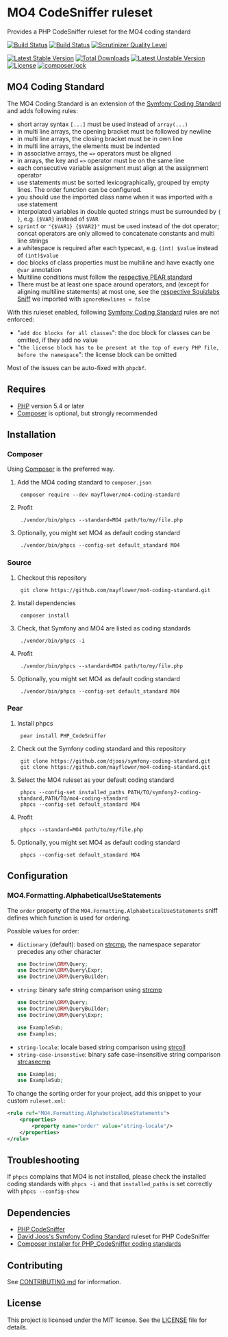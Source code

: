 # MO4 CodeSniffer ruleset
 
Provides a PHP CodeSniffer ruleset for the MO4 coding standard

[![Build Status](https://travis-ci.org/mayflower/mo4-coding-standard.svg?branch=master)](https://travis-ci.org/mayflower/mo4-coding-standard)
[![Build Status](https://codecov.io/gh/mayflower/mo4-coding-standard/branch/master/graph/badge.svg)](https://codecov.io/gh/mayflower/mo4-coding-standard/branch/master/)
[![Scrutinizer Quality Level](https://scrutinizer-ci.com/g/mayflower/mo4-coding-standard/badges/quality-score.png?b=master)](https://scrutinizer-ci.com/g/mayflower/mo4-coding-standard)

[![Latest Stable Version](https://poser.pugx.org/mayflower/mo4-coding-standard/v/stable)](https://packagist.org/packages/mayflower/mo4-coding-standard)
[![Total Downloads](https://poser.pugx.org/mayflower/mo4-coding-standard/downloads)](https://packagist.org/packages/mayflower/mo4-coding-standard)
[![Latest Unstable Version](https://poser.pugx.org/mayflower/mo4-coding-standard/v/unstable)](https://packagist.org/packages/mayflower/mo4-coding-standard)
[![License](https://poser.pugx.org/mayflower/mo4-coding-standard/license)](https://packagist.org/packages/mayflower/mo4-coding-standard)
[![composer.lock](https://poser.pugx.org/mayflower/mo4-coding-standard/composerlock)](https://packagist.org/packages/mayflower/mo4-coding-standard)

## MO4 Coding Standard

The MO4 Coding Standard is an extension of the [Symfony Coding Standard](http://symfony.com/doc/current/contributing/code/standards.html) and adds following rules:

* short array syntax `[...]` must be used instead of  `array(...)`
* in multi line arrays, the opening bracket must be followed by newline
* in multi line arrays, the closing bracket must be in own line
* in multi line arrays, the elements must be indented
* in associative arrays, the `=>` operators must be aligned
* in arrays, the key and `=>` operator must be on the same line
* each consecutive variable assignment must align at the assignment operator
* use statements must be sorted lexicographically, grouped by empty lines. The order function can be configured.
* you should use the imported class name when it was imported with a use statement
* interpolated variables in double quoted strings must be surrounded by `{ }`, e.g. `{$VAR}` instead of `$VAR`
* `sprintf` or `"{$VAR1} {$VAR2}"` must be used instead of the dot operator; concat operators are only allowed to
  concatenate constants and multi line strings
* a whitespace is required after each typecast, e.g. `(int) $value` instead of `(int)$value`
* doc blocks of class properties must be multiline and have exactly one `@var` annotation
* Multiline conditions must follow the [respective PEAR standard](https://pear.php.net/manual/en/standards.control.php#standards.control.splitlongstatements)
* There must be at least one space around operators, and (except for aligning multiline statements) at most one, see the
  [respective Squizlabs Sniff](https://github.com/squizlabs/PHP_CodeSniffer/wiki/Customisable-Sniff-Properties#squizwhitespaceoperatorspacing)
  we imported with `ignoreNewlines = false`
  
With this ruleset enabled, following [Symfony Coding Standard](http://symfony.com/doc/current/contributing/code/standards.html) rules are not enforced:
* "`add doc blocks for all classes`": the doc block for classes can be omitted, if they add no value
* "`the license block has to be present at the top of every PHP file, before the namespace`": the license block can be omitted

Most of the issues can be auto-fixed with `phpcbf`.

## Requires

* [PHP](http://php.net) version 5.4 or later 
* [Composer](https://getcomposer.org/) is optional, but strongly recommended

## Installation

### Composer

Using [Composer](https://getcomposer.org/) is the preferred way.

1. Add the MO4 coding standard to `composer.json`

        composer require --dev mayflower/mo4-coding-standard

2. Profit

        ./vendor/bin/phpcs --standard=MO4 path/to/my/file.php

3. Optionally, you might set MO4 as default coding standard

        ./vendor/bin/phpcs --config-set default_standard MO4

### Source

1. Checkout this repository

        git clone https://github.com/mayflower/mo4-coding-standard.git

2. Install dependencies

        composer install

3. Check, that Symfony and MO4 are listed as coding standards

        ./vendor/bin/phpcs -i

4. Profit

        ./vendor/bin/phpcs --standard=MO4 path/to/my/file.php

5. Optionally, you might set MO4 as default coding standard

        ./vendor/bin/phpcs --config-set default_standard MO4


### Pear

1. Install phpcs

        pear install PHP_CodeSniffer

2. Check out the Symfony coding standard and this repository

        git clone https://github.com/djoos/symfony-coding-standard.git
        git clone https://github.com/mayflower/mo4-coding-standard.git

3. Select the MO4 ruleset as your default coding standard

        phpcs --config-set installed_paths PATH/TO/symfony2-coding-standard,PATH/TO/mo4-coding-standard
        phpcs --config-set default_standard MO4

4. Profit

        phpcs --standard=MO4 path/to/my/file.php

5. Optionally, you might set MO4 as default coding standard

        phpcs --config-set default_standard MO4

## Configuration

### MO4.Formatting.AlphabeticalUseStatements

The `order` property of the `MO4.Formatting.AlphabeticalUseStatements` sniff defines
which function is used for ordering.

Possible values for order:
* `dictionary` (default): based on [strcmp](http://php.net/strcmp), the namespace separator
  precedes any other character
  ```php
  use Doctrine\ORM\Query;
  use Doctrine\ORM\Query\Expr;
  use Doctrine\ORM\QueryBuilder;
  ```
* `string`: binary safe string comparison using [strcmp](http://php.net/strcmp)
  ```php
  use Doctrine\ORM\Query;
  use Doctrine\ORM\QueryBuilder;
  use Doctrine\ORM\Query\Expr;

  use ExampleSub;
  use Examples;
  ```
* `string-locale`: locale based string comparison using [strcoll](http://php.net/strcoll)
* `string-case-insenstive`: binary safe case-insensitive string comparison [strcasecmp](http://php.net/strcasecmp)
   ```php
   use Examples;
   use ExampleSub;
   ```

To change the sorting order for your project, add this snippet to your custom `ruleset.xml`:

```xml
<rule ref="MO4.Formatting.AlphabeticalUseStatements">
    <properties>
        <property name="order" value="string-locale"/>
    </properties>
</rule>
```

## Troubleshooting

If `phpcs` complains that MO4 is not installed, please check the installed coding standards with
`phpcs -i` and that `installed_paths` is set correctly with `phpcs --config-show`

## Dependencies

* [PHP CodeSniffer](https://github.com/squizlabs/PHP_CodeSniffer)
* [David Joos's Symfony Coding Standard](https://github.com/djoos/Symfony-coding-standard) ruleset for PHP CodeSniffer
* [Composer installer for PHP_CodeSniffer coding standards](https://github.com/DealerDirect/phpcodesniffer-composer-installer)

## Contributing

See [CONTRIBUTING.md](CONTRIBUTING.md) for information.

## License

This project is licensed under the MIT license.
See the [LICENSE](LICENSE) file for details.
